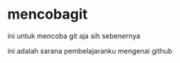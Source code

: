 # mencobagit
ini untuk mencoba git aja sih sebenernya

ini adalah sarana pembelajaranku mengenai github
